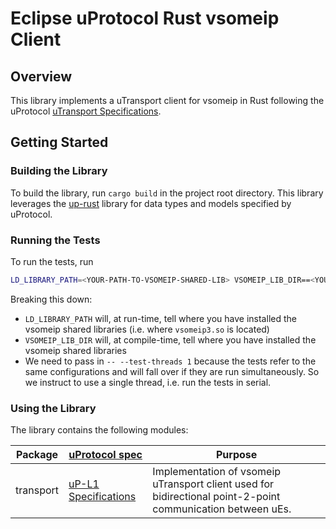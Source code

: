 # Eclipse uProtocol Rust vsomeip Client

## Overview

This library implements a uTransport client for vsomeip in Rust following the uProtocol [uTransport Specifications](https://github.com/eclipse-uprotocol/uprotocol-spec/blob/main/up-l1/README.adoc).

## Getting Started

### Building the Library

To build the library, run `cargo build` in the project root directory. This library leverages the [up-rust](https://github.com/eclipse-uprotocol/up-rust/tree/main) library for data types and models specified by uProtocol.

### Running the Tests

To run the tests, run
```bash
LD_LIBRARY_PATH=<YOUR-PATH-TO-VSOMEIP-SHARED-LIB> VSOMEIP_LIB_DIR==<YOUR-PATH-TO-VSOMEIP-SHARED-LIB> cargo test -- --test-threads 1
```

Breaking this down:
* `LD_LIBRARY_PATH` will, at run-time, tell where you have installed the vsomeip shared libraries (i.e. where `vsomeip3.so` is located)
* `VSOMEIP_LIB_DIR` will, at compile-time, tell where you have installed the vsomeip shared libraries
* We need to pass in `-- --test-threads 1` because the tests refer to the same configurations and will fall over if they are run simultaneously. So we instruct to use a single thread, i.e. run the tests in serial.

### Using the Library

The library contains the following modules:

Package | [uProtocol spec](https://github.com/eclipse-uprotocol/uprotocol-spec) | Purpose
---|---|---
transport | [uP-L1 Specifications](https://github.com/eclipse-uprotocol/uprotocol-spec/blob/main/up-l1/README.adoc) | Implementation of vsomeip uTransport client used for bidirectional point-2-point communication between uEs.
